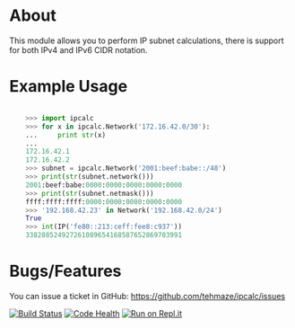 About
=====

This module allows you to perform IP subnet calculations, there is support for
both IPv4 and IPv6 CIDR notation.

Example Usage
=============

```python

    >>> import ipcalc
    >>> for x in ipcalc.Network('172.16.42.0/30'):
    ...     print str(x)
    ...
    172.16.42.1
    172.16.42.2
    >>> subnet = ipcalc.Network('2001:beef:babe::/48')
    >>> print(str(subnet.network()))
    2001:beef:babe:0000:0000:0000:0000:0000
    >>> print(str(subnet.netmask()))
    ffff:ffff:ffff:0000:0000:0000:0000:0000
    >>> '192.168.42.23' in Network('192.168.42.0/24')
    True
    >>> int(IP('fe80::213:ceff:fee8:c937'))
    338288524927261089654168587652869703991
```

Bugs/Features
=============

You can issue a ticket in GitHub: https://github.com/tehmaze/ipcalc/issues

[![Build Status](https://travis-ci.org/tehmaze/ipcalc.svg?branch=master)](https://travis-ci.org/tehmaze/ipcalc)
[![Code Health](https://landscape.io/github/tehmaze/ipcalc/master/landscape.svg)](https://landscape.io/github/tehmaze/ipcalc/master)
[![Run on Repl.it](https://repl.it/badge/github/tehmaze/ipcalc)](https://repl.it/github/tehmaze/ipcalc)